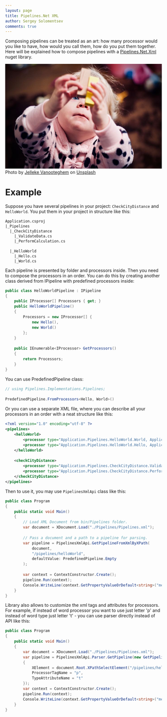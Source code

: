 ```yaml
---
layout: page
title: Pipelines.Net XML
author: Sergey Solomentsev
comments: true
---
```


Composing pipelines can be treated as an art: how many processor would you like to have, how would you call them, how do you put them together. Here will be explained how to compose pipelines with a [Pipelines.Net.Xml](https://www.nuget.org/packages/Pipelines.Net.Xml/) nuget library.

![Smashing Blocks Like Atoms](/assets/posts/pipelines-net-xml/smashing-blocks-like-atoms.jpg)
Photo by [Jelleke Vanooteghem](https://unsplash.com/@ilumire?utm_source=unsplash&utm_medium=referral&utm_content=creditCopyText) on [Unsplash](https://unsplash.com/s/photos/baby-blocks?utm_source=unsplash&utm_medium=referral&utm_content=creditCopyText)

# Example

Suppose you have several pipelines in your project: `CheckCityDistance` and `HelloWorld`. You put them in your project in structure like this:

```
Application.csproj
|_Pipelines
  |_CheckCityDistance
    |_ValidateData.cs
    |_PerformCalculation.cs
  
  |_HelloWorld
    |_Hello.cs
    |_World.cs
```

Each pipeline is presented by folder and processors inside. Then you need to compose the processors in an order. You can do this by creating another class derived from IPipeline with predefined processors inside:

```cs
public class HelloWorldPipeline : IPipeline
{
    public IProcessor[] Processors { get; }
    public HelloWorldPipeline()
    {
        Processors = new IProcessor[] {
            new Hello(),
            new World()
        };
    }

    public IEnumerable<IProcessor> GetProcessors()
    {
        return Processors;
    }
}
```

You can use PredefinedPipeline class:

```cs
// using Pipelines.Implementations.Pipelines;

PredefinedPipeline.FromProcessors<Hello, World>()
```

Or you can use a separate XML file, where you can describe all your processors in an order with a neat structure like this:

```xml
<?xml version="1.0" encoding="utf-8" ?>
<pipelines>
    <helloWorld>
        <processor type="Application.Pipelines.HelloWorld.World, Application" />
        <processor type="Application.Pipelines.HelloWorld.Hello, Application" />
    </helloWorld>

    <checkCityDistance>
        <processor type="Application.Pipelines.CheckCityDistance.ValidateData, Application" />
        <processor type="Application.Pipelines.CheckCityDistance.PerformCalculation, Application" />
    </checkCityDistance>    
</pipelines>
```

Then to use it, you may use `PipelinesXmlApi` class like this:

```cs
public class Program
{
    public static void Main()
    {
        // Load XML Document from bin/Pipelines folder.
        var document = XDocument.Load("./Pipelines/Pipelines.xml");

        // Pass a document and a path to a pipeline for parsing.
        var pipeline = PipelinesXmlApi.GetPipelineFromXmlByXPath(
            document, 
            "/pipelines/helloWorld", 
            defaultValue: PredefinedPipeline.Empty
        );

        var context = ContextConstructor.Create();
        pipeline.Run(context);
        Console.WriteLine(context.GetPropertyValueOrDefault<string>("message", "No message."));
    }
}
```

Library also allows to customize the xml tags and attributes for processors. For example, if instead of word processor you want to use just letter 'p' and instead of word type just letter 't' - you can use parser directly instead of API like this:

```cs
public class Program
{
    public static void Main()
    {
        var document = XDocument.Load("./Pipelines/Pipelines.xml");
        var pipeline = PipelinesXmlApi.Parser.GetPipeline(new GetPipelineContext()
        {
            XElement = document.Root.XPathSelectElement("/pipelines/helloWorld"),
            ProcessorTagName = "p",
            TypeAttributeName = "t"
        });
        var context = ContextConstructor.Create();
        pipeline.Run(context);
        Console.WriteLine(context.GetPropertyValueOrDefault<string>("message", "No message."));
    }
}
```